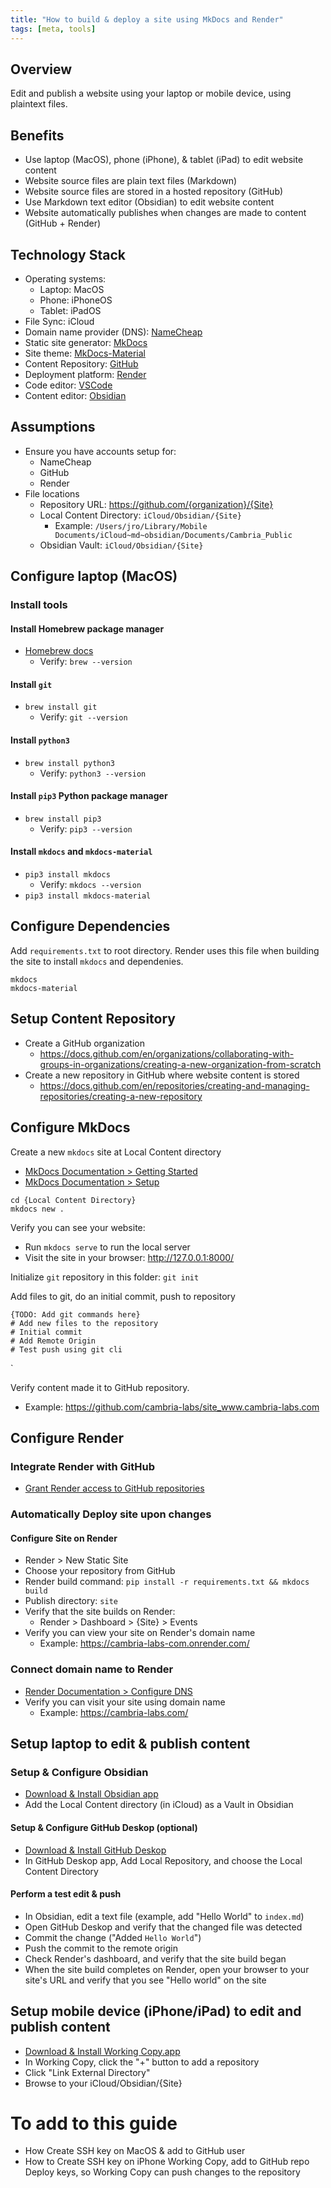 ```yaml
---
title: "How to build & deploy a site using MkDocs and Render"
tags: [meta, tools]
---
```


## Overview
Edit and publish a website using your laptop or mobile device, using plaintext files. 

## Benefits
- Use laptop (MacOS), phone (iPhone), & tablet (iPad) to edit website content
- Website source files are plain text files (Markdown)
- Website source files are stored in a hosted repository (GitHub)
- Use Markdown text editor (Obsidian) to edit website content
- Website automatically publishes when changes are made to content (GitHub + Render)

## Technology Stack
- Operating systems:
	- Laptop: MacOS
	- Phone: iPhoneOS
	- Tablet: iPadOS
- File Sync: iCloud
- Domain name provider (DNS): [NameCheap](https://namecheap.com/)
- Static site generator: [MkDocs](https://www.mkdocs.org/)
- Site theme: [MkDocs-Material](https://squidfunk.github.io/mkdocs-material/)
- Content Repository: [GitHub](https://github.com/)
- Deployment platform: [Render](http://render.com/)
- Code editor: [VSCode](https://code.visualstudio.com/)
- Content editor: [Obsidian](https://obsidian.md/)

## Assumptions
- Ensure you have accounts setup for:
	- NameCheap
	- GitHub
	- Render
- File locations
	- Repository URL: https://github.com/{organization}/{Site}
	- Local Content Directory: `iCloud/Obsidian/{Site}`
		- Example: `/Users/jro/Library/Mobile Documents/iCloud~md~obsidian/Documents/Cambria_Public`
	- Obsidian Vault: `iCloud/Obsidian/{Site}`


## Configure laptop (MacOS)
### Install tools
#### Install Homebrew package manager
- [Homebrew docs](https://brew.sh/)
	- Verify: `brew --version`

#### Install `git`
- `brew install git`
	- Verify: `git --version`

#### Install `python3`
- `brew install python3`
	- Verify: `python3 --version`

#### Install `pip3` Python package manager
- `brew install pip3`
	- Verify: `pip3 --version`

#### Install `mkdocs` and `mkdocs-material`
- `pip3 install mkdocs`
	- Verify: `mkdocs --version`
- `pip3 install mkdocs-material`

## Configure Dependencies
Add `requirements.txt` to root directory. Render uses this file when building the site to install `mkdocs` and dependenies.
```
mkdocs
mkdocs-material
```

## Setup Content Repository
- Create a GitHub organization
	- https://docs.github.com/en/organizations/collaborating-with-groups-in-organizations/creating-a-new-organization-from-scratch
- Create a new repository in GitHub where website content is stored
	- https://docs.github.com/en/repositories/creating-and-managing-repositories/creating-a-new-repository

## Configure MkDocs
Create a new `mkdocs` site at Local Content directory
- [MkDocs Documentation > Getting Started](https://squidfunk.github.io/mkdocs-material/getting-started/)
- [MkDocs Documentation > Setup](https://squidfunk.github.io/mkdocs-material/setup/changing-the-colors/)

```
cd {Local Content Directory}
mkdocs new .
```

Verify you can see your website:
- Run `mkdocs serve` to run the local server
- Visit the site in your browser: http://127.0.0.1:8000/

Initialize `git` repository in this folder:
`git init`

Add files to git, do an initial commit, push to repository
```
{TODO: Add git commands here}
# Add new files to the repository
# Initial commit
# Add Remote Origin
# Test push using git cli
```
`

Verify content made it to GitHub repository.
- Example: https://github.com/cambria-labs/site_www.cambria-labs.com

## Configure Render
### Integrate Render with GitHub
- [Grant Render access to GitHub repositories](https://render.com/docs/github)

### Automatically Deploy site upon changes
#### Configure Site on Render
- Render > New Static Site
- Choose your repository from GitHub
- Render build command:
`pip install -r requirements.txt && mkdocs build`
- Publish directory: `site`
- Verify that the site builds on Render:
	- Render > Dashboard > {Site} > Events
- Verify you can view your site on Render's domain name
	- Example: https://cambria-labs-com.onrender.com/

### Connect domain name to Render
- [Render Documentation > Configure DNS](https://render.com/docs/configure-namecheap-dns)
- Verify you can visit your site using domain name
	- Example: https://cambria-labs.com/

## Setup laptop to edit & publish content
### Setup & Configure Obsidian
- [Download & Install Obsidian app](https://obsidian.md/download)
- Add the Local Content directory (in iCloud) as a Vault in Obsidian
#### Setup & Configure GitHub Deskop (optional)
- [Download & Install GitHub Deskop](https://desktop.github.com/)
- In GitHub Deskop app, Add Local Repository, and choose the Local Content Directory
#### Perform a test edit & push
- In Obsidian, edit a text file (example, add "Hello World" to `index.md`)
- Open GitHub Deskop and verify that the changed file was detected
- Commit the change ("Added `Hello World`")
- Push the commit to the remote origin
- Check Render's dashboard, and verify that the site build began
- When the site build completes on Render, open your browser to your site's URL and verify that you see "Hello world" on the site

## Setup mobile device (iPhone/iPad) to edit and publish content
- [Download & Install Working Copy.app](https://workingcopy.app/)
- In Working Copy, click the "+" button to add a repository
- Click "Link External Directory"
- Browse to your iCloud/Obsidian/{Site}

# To add to this guide
- How Create SSH key on MacOS & add to GitHub user
- How to Create SSH key on iPhone Working Copy, add to GitHub repo Deploy keys, so Working Copy can push changes to the repository